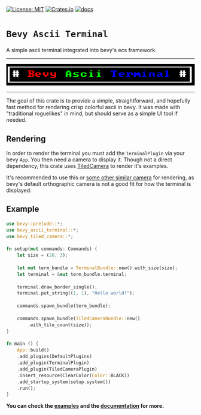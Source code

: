 [![License: MIT](https://img.shields.io/badge/License-MIT-yellow.svg)](https://opensource.org/licenses/MIT)
[![Crates.io](https://img.shields.io/crates/v/bevy_ascii_terminal)](https://crates.io/crates/bevy_tiled_camera)
[![docs](https://docs.rs/bevy_ascii_terminal/badge.svg)](https://docs.rs/bevy_tiled_camera/)

# `Bevy Ascii Terminal`

A simple ascii terminal integrated into bevy's ecs framework.

---
![](images/title.png)

---

The goal of this crate is to provide a simple, straightforward, and hopefully fast method for rendering crisp colorful ascii in bevy. It was made with "traditional roguelikes" in mind, but should serve as a simple UI tool if needed. 

## Rendering
In order to render the terminal you must add the `TerminalPlugin` via your bevy `App`. You then need a camera to display it. Though not a direct dependency, this crate uses [TiledCamera](https://crates.io/crates/bevy_tiled_camera) to render it's examples.

It's recommended to use this or [some other similar camera](https://crates.io/crates/bevy_pixel_camera) for rendering, as bevy's default orthographic camera is not a good fit for how the
terminal is displayed. 

## Example

```rs
use bevy::prelude::*;
use bevy_ascii_terminal::*;
use bevy_tiled_camera::*;

fn setup(mut commands: Commands) {
    let size = (20, 3);

    let mut term_bundle = TerminalBundle::new().with_size(size);
    let terminal = &mut term_bundle.terminal;

    terminal.draw_border_single();
    terminal.put_string((1, 1), "Hello world!");

    commands.spawn_bundle(term_bundle);

    commands.spawn_bundle(TiledCameraBundle::new()
        .with_tile_count(size));
}

fn main () {
    App::build()
    .add_plugins(DefaultPlugins)
    .add_plugin(TerminalPlugin)
    .add_plugin(TiledCameraPlugin)
    .insert_resource(ClearColor(Color::BLACK))
    .add_startup_system(setup.system())
    .run();
}
```

**You can check the [examples](examples) and the [documentation](https://docs.rs/bevy_ascii_terminal/) for more.**